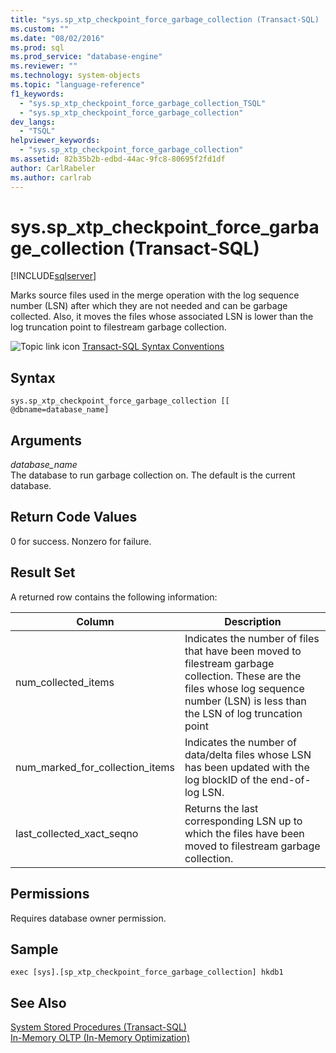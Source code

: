 ```yaml
---
title: "sys.sp_xtp_checkpoint_force_garbage_collection (Transact-SQL) | Microsoft Docs"
ms.custom: ""
ms.date: "08/02/2016"
ms.prod: sql
ms.prod_service: "database-engine"
ms.reviewer: ""
ms.technology: system-objects
ms.topic: "language-reference"
f1_keywords: 
  - "sys.sp_xtp_checkpoint_force_garbage_collection_TSQL"
  - "sys.sp_xtp_checkpoint_force_garbage_collection"
dev_langs: 
  - "TSQL"
helpviewer_keywords: 
  - "sys.sp_xtp_checkpoint_force_garbage_collection"
ms.assetid: 82b35b2b-edbd-44ac-9fc8-80695f2fd1df
author: CarlRabeler
ms.author: carlrab
---
```

# sys.sp_xtp_checkpoint_force_garbage_collection (Transact-SQL)
[!INCLUDE[sqlserver](../../includes/applies-to-version/sqlserver.md)]

  Marks source files used in the merge operation with the log sequence number (LSN) after which they are not needed and can be garbage collected. Also, it moves the files whose associated LSN is lower than the log truncation point to filestream garbage collection.  
  
 ![Topic link icon](../../database-engine/configure-windows/media/topic-link.gif "Topic link icon") [Transact-SQL Syntax Conventions](../../t-sql/language-elements/transact-sql-syntax-conventions-transact-sql.md)  
  
 
## Syntax  
  
```  
sys.sp_xtp_checkpoint_force_garbage_collection [[ @dbname=database_name]  
```  
  
## Arguments  
 *database_name*  
 The database to run garbage collection on. The default is the current database.  
  
## Return Code Values  
 0 for success. Nonzero for failure.  
  
## Result Set  
 A returned row contains the following information:  
  
|Column|Description|  
|------------|-----------------|  
|num_collected_items|Indicates the number of files that have been moved to filestream garbage collection. These are the files whose log sequence number (LSN) is less than the LSN of log truncation point|  
|num_marked_for_collection_items|Indicates the number of data/delta files whose LSN has been updated with the log blockID of the end-of-log LSN.|  
|last_collected_xact_seqno|Returns the last corresponding LSN up to which the files have been moved to filestream garbage collection.|  
  
## Permissions  
 Requires database owner permission.  
  
## Sample  
  
```  
exec [sys].[sp_xtp_checkpoint_force_garbage_collection] hkdb1  
```  
  
## See Also  
 [System Stored Procedures &#40;Transact-SQL&#41;](../../relational-databases/system-stored-procedures/system-stored-procedures-transact-sql.md)   
 [In-Memory OLTP &#40;In-Memory Optimization&#41;](../../relational-databases/in-memory-oltp/in-memory-oltp-in-memory-optimization.md)  
  
  
